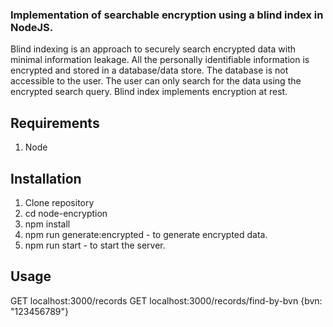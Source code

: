 ### Implementation of searchable encryption using a blind index in NodeJS.
Blind indexing is an approach to securely search encrypted data with minimal information leakage. All the personally identifiable information is encrypted and stored in a database/data store. The database is not accessible to the user. The user can only search for the data using the encrypted search query. Blind index implements encryption at rest.

## Requirements
1. Node

## Installation
1. Clone repository
2. cd node-encryption
3. npm install
4. npm run generate:encrypted - to generate encrypted data.
5. npm run start - to start the server.

## Usage
GET localhost:3000/records
GET localhost:3000/records/find-by-bvn {bvn: "123456789"}